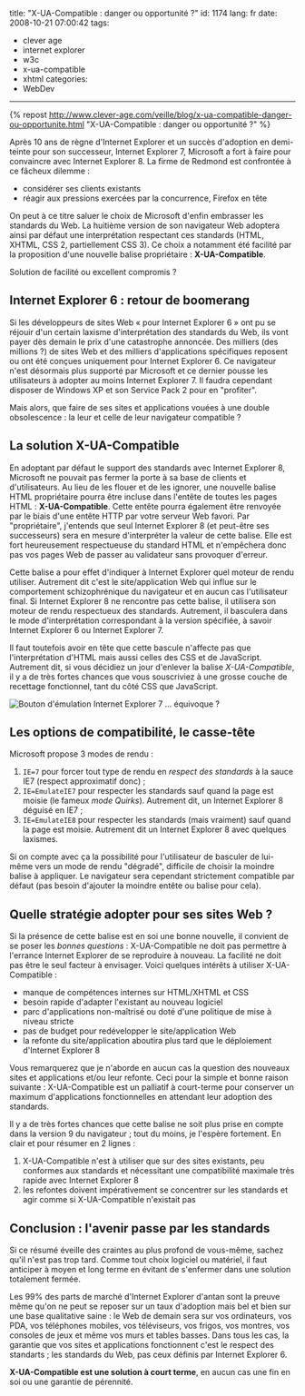 title: "X-UA-Compatible : danger ou opportunité ?"
id: 1174
lang: fr
date: 2008-10-21 07:00:42
tags:
- clever age
- internet explorer
- w3c
- x-ua-compatible
- xhtml
categories:
- WebDev
---

{% repost http://www.clever-age.com/veille/blog/x-ua-compatible-danger-ou-opportunite.html "X-UA-Compatible : danger ou opportunité ?" %}

Après 10 ans de règne d'Internet Explorer et un succès d'adoption en demi-teinte pour son successeur, Internet Explorer 7, Microsoft a fort à faire pour convaincre avec Internet Explorer 8.
La firme de Redmond est confrontée à ce fâcheux dilemme :

*   considérer ses clients existants
*   réagir aux pressions exercées par la concurrence, Firefox en tête

On peut à ce titre saluer le choix de Microsoft d'enfin embrasser les standards du Web. La huitième version de son navigateur Web adoptera ainsi par défaut une interprétation respectant ces standards (HTML, XHTML, CSS 2, partiellement CSS 3).
Ce choix a notamment été facilité par la proposition d'une nouvelle balise propriétaire : **X-UA-Compatible**.

Solution de facilité ou excellent compromis ?

<!--more-->

## Internet Explorer 6 : retour de boomerang

Si les développeurs de sites Web « pour Internet Explorer 6 » ont pu se réjouir d'un certain laxisme d'interprétation des standards du Web, ils vont payer dès demain le prix d'une catastrophe annoncée.
Des milliers (des millions ?) de sites Web et des milliers d'applications spécifiques reposent ou ont été conçues uniquement pour Internet Explorer 6\. Ce navigateur n'est désormais plus supporté par Microsoft et ce dernier pousse les utilisateurs à adopter au moins Internet Explorer 7\. Il faudra cependant disposer de Windows XP et son Service Pack 2 pour en "profiter".

Mais alors, que faire de ses sites et applications vouées à une double obsolescence : la leur et celle de leur navigateur compatible ?

## La solution X-UA-Compatible

En adoptant par défaut le support des standards avec Internet Explorer 8, Microsoft ne pouvait pas fermer la porte à sa base de clients et d'utilisateurs.
Au lieu de les flouer et de les ignorer, une nouvelle balise HTML propriétaire pourra être incluse dans l'entête de toutes les pages HTML : **X-UA-Compatible**.
Cette entête pourra également être renvoyée par le biais d'une entête HTTP par votre serveur Web favori.
Par "propriétaire", j'entends que seul Internet Explorer 8 (et peut-être ses successeurs) sera en mesure d'interpréter la valeur de cette balise. Elle est fort heureusement respectueuse du standard HTML et n'empêchera donc pas vos pages Web de passer au validateur sans provoquer d'erreur.

Cette balise a pour effet d'indiquer à Internet Explorer quel moteur de rendu utiliser. Autrement dit c'est le site/application Web qui influe sur le comportement schizophrénique du navigateur et en aucun cas l'utilisateur final.
Si Internet Explorer 8 ne rencontre pas cette balise, il utilisera son moteur de rendu respectueux des standards. Autrement, il basculera dans le mode d'interprétation correspondant à la version spécifiée, à savoir Internet Explorer 6 ou Internet Explorer 7.

Il faut toutefois avoir en tête que cette bascule n'affecte pas que l'interprétation d'HTML mais aussi celles des CSS et de JavaScript.
Autrement dit, si vous décidiez un jour d'enlever la balise _X-UA-Compatible_, il y a de très fortes chances que vous souscriviez à une grosse couche de recettage fonctionnel, tant du côté CSS que JavaScript.

![Bouton d&#39;émulation Internet Explorer 7 ... équivoque ?](/images/2008/10/emulateie7.png "Bouton d")

## Les options de compatibilité, le casse-tête

Microsoft propose 3 modes de rendu :

1.  `IE=7` pour forcer tout type de rendu en _respect des standards_ à la sauce IE7 (respect approximatif donc) ;
2.  `IE=EmulateIE7` pour respecter les standards sauf quand la page est moisie (le fameux _mode Quirks_). Autrement dit, un Internet Explorer 8 déguisé en IE7 ;
3.  `IE=EmulateIE8` pour respecter les standards (mais vraiment) sauf quand la page est moisie. Autrement dit un Internet Explorer 8 avec quelques laxismes.

Si on compte avec ça la possibilité pour l'utilisateur de basculer de lui-même vers un mode de rendu "dégradé", difficile de choisir la moindre balise à appliquer.
Le navigateur sera cependant strictement compatible par défaut (pas besoin d'ajouter la moindre entête ou balise pour cela).

## Quelle stratégie adopter pour ses sites Web ?

Si la présence de cette balise est en soi une bonne nouvelle, il convient de se poser les _bonnes questions_ : X-UA-Compatible ne doit pas permettre à l'errance Internet Explorer de se reproduire à nouveau. La facilité ne doit pas être le seul facteur à envisager.
Voici quelques intérêts à utiliser X-UA-Compatible :

*   manque de compétences internes sur HTML/XHTML et CSS
*   besoin rapide d'adapter l'existant au nouveau logiciel
*   parc d'applications non-maîtrisé ou doté d'une politique de mise à niveau stricte
*   pas de budget pour redévelopper le site/application Web
*   la refonte du site/application aboutira plus tard que le déploiement d'Internet Explorer 8

Vous remarquerez que je n'aborde en aucun cas la question des nouveaux sites et applications et/ou leur refonte. Ceci pour la simple et bonne raison suivante : X-UA-Compatible est un palliatif à court-terme pour conserver un maximum d'applications fonctionnelles en attendant leur adoption des standards.

Il y a de très fortes chances que cette balise ne soit plus prise en compte dans la version 9 du navigateur ; tout du moins, je l'espère fortement.
En clair et pour résumer en 2 lignes :

1.  X-UA-Compatible n'est à utiliser que sur des sites existants, peu conformes aux standards et nécessitant une compatibilité maximale très rapide avec Internet Explorer 8
2.  les refontes doivent impérativement se concentrer sur les standards et agir comme si X-UA-Compatible n'existait pas

## Conclusion : l'avenir passe par les standards

Si ce résumé éveille des craintes au plus profond de vous-même, sachez qu'il n'est pas trop tard. Comme tout choix logiciel ou matériel, il faut anticiper à moyen et long terme en évitant de s'enfermer dans une solution totalement fermée.

Les 99% des parts de marché d'Internet Explorer d'antan sont la preuve même qu'on ne peut se reposer sur un taux d'adoption mais bel et bien sur une base qualitative saine : le Web de demain sera sur vos ordinateurs, vos PDA, vos téléphones mobiles, vos téléviseurs, vos frigos, vos montres, vos consoles de jeux et même vos murs et tables basses. Dans tous les cas, la garantie que vos sites et applications fonctionnent c'est le respect des standarts ; les standards du Web, pas ceux définis par Internet Explorer 6.

**X-UA-Compatible est une solution à court terme**, en aucun cas une fin en soi ou une garantie de pérennité.
